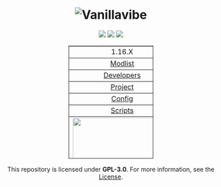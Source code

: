 <div align="center">

  # ![Vanillavibe](https://user-images.githubusercontent.com/97899734/170998008-d68f9d8f-07e4-4a1e-8d8d-3b8db7c88af5.png)

  [![](https://img.shields.io/badge/mod%20loader-fabric-d64541?style=flat-round)](https://fabricmc.net/)
  [![](https://img.shields.io/static/v1?label=status&message=not-released&color=orange)](https://vanillavibe.website/)
  [![](https://img.shields.io/badge/License-GPLv3-blue.svg)](https://github.com/MCArchives/Vanillavibe/blob/main/1.18.X/Vanillavibe/LICENSE.md)

  <table style="border-collapse: collapse; width: 38.843%; height: 260px;" border="1">
    <tbody>
      <tr style="height: 18px;">
        <td style="width: 70%; height: 18px; text-align: center;">
          <div align="center">1.16.X</a>
        </td>
      </tr>
      <tr style="height: 18px;">
        <td style="width: 70%; height: 18px; text-align: center;">
          <div align="center"><a href="https://github.com/MCArchives/Vanillavibe/blob/main/1.16.X/Vanillavibe/MODPACK/MODLIST.md">Modlist</a>
        </td>
        </td>
      </tr>
      <tr style="height: 18px;">
        <td style="width: 70%; height: 18px; text-align: center;">
          <div align="center"><a href="https://github.com/MCArchives/vanillavibe/blob/main/1.16.X/Vanillavibe/DEVELOPERS.md">Developers</a>
        </td>
        </td>
      </tr>
      <tr style="height: 18px;">
        <td style="width: 70%; height: 18px; text-align: center;">
          <div align="center"><a href="https://github.com/MCArchives/Vanillavibe">Project</a>
        </td>
        </td>
      </tr>
      <tr style="height: 18px;">
        <td style="width: 70%; height: 18px; text-align: center;">
          <div align="center"><a href="https://github.com/MCArchives/vanillavibe/tree/main/1.16.X/Vanillavibe/MODPACK/version/1.0.0/config">Config
            </a>
        </td>
        </td>
      </tr>
      <tr style="height: 18px;">
        <td style="width: 70%; height: 18px; text-align: center;">
          <div align="center"><a href="https://github.com/MCArchives/vanillavibe/tree/main/1.16.X/Vanillavibe/MODPACK/version/1.0.0/kubejs">Scripts</a>
            </a>
        </td>
        </td>
      </tr>
      <tr style="height: 100px;">
        <td style="width: 70%; height: 100px;"><a href="https://vanillavibe.website/"><img style="display: block; margin-left: auto; margin-right: auto;" src="https://i.imgur.com/uheOtdW.png" width="228" height="107" /></a></td>
      </tr>
    </tbody>
  </table>
</div>
<div align="center">

  This repository is licensed under **GPL-3.0**. For more information, see the [License](https://github.com/MCArchives/Vanillavibe/blob/main/1.16.X/Vanillavibe/LICENSE.md).
</div>

